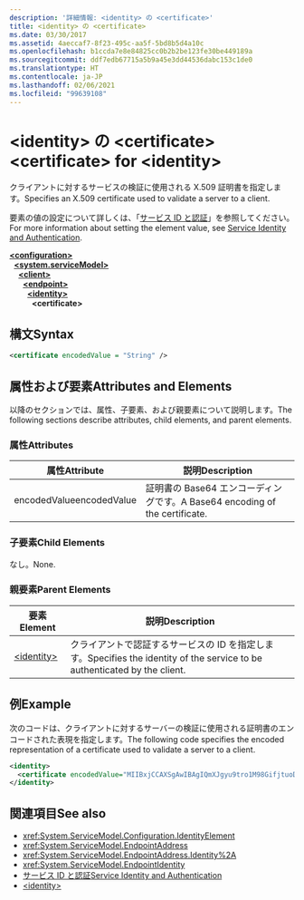 ```yaml
---
description: '詳細情報: <identity> の <certificate>'
title: <identity> の <certificate>
ms.date: 03/30/2017
ms.assetid: 4aeccaf7-8f23-495c-aa5f-5bd8b5d4a10c
ms.openlocfilehash: b1ccda7e8e84825cc0b2b2be123fe30be449189a
ms.sourcegitcommit: ddf7edb67715a5b9a45e3dd44536dabc153c1de0
ms.translationtype: HT
ms.contentlocale: ja-JP
ms.lasthandoff: 02/06/2021
ms.locfileid: "99639108"
---
```

# <a name="certificate-for-identity"></a><span data-ttu-id="ad29e-103">\<identity> の \<certificate></span><span class="sxs-lookup"><span data-stu-id="ad29e-103">\<certificate> for \<identity></span></span>

<span data-ttu-id="ad29e-104">クライアントに対するサービスの検証に使用される X.509 証明書を指定します。</span><span class="sxs-lookup"><span data-stu-id="ad29e-104">Specifies an X.509 certificate used to validate a server to a client.</span></span>  
  
<span data-ttu-id="ad29e-105">要素の値の設定について詳しくは、「[サービス ID と認証](../../../wcf/feature-details/service-identity-and-authentication.md)」を参照してください。</span><span class="sxs-lookup"><span data-stu-id="ad29e-105">For more information about setting the element value, see [Service Identity and Authentication](../../../wcf/feature-details/service-identity-and-authentication.md).</span></span>  
  
[**\<configuration>**](../configuration-element.md)\
&nbsp;&nbsp;[**\<system.serviceModel>**](system-servicemodel.md)\
&nbsp;&nbsp;&nbsp;&nbsp;[**\<client>**](client.md)\
&nbsp;&nbsp;&nbsp;&nbsp;&nbsp;&nbsp;[**\<endpoint>**](endpoint-of-client.md)\
&nbsp;&nbsp;&nbsp;&nbsp;&nbsp;&nbsp;&nbsp;&nbsp;[**\<identity>**](identity.md)\
&nbsp;&nbsp;&nbsp;&nbsp;&nbsp;&nbsp;&nbsp;&nbsp;&nbsp;&nbsp;**\<certificate>**  
  
## <a name="syntax"></a><span data-ttu-id="ad29e-106">構文</span><span class="sxs-lookup"><span data-stu-id="ad29e-106">Syntax</span></span>  
  
```xml  
<certificate encodedValue = "String" />
```  
  
## <a name="attributes-and-elements"></a><span data-ttu-id="ad29e-107">属性および要素</span><span class="sxs-lookup"><span data-stu-id="ad29e-107">Attributes and Elements</span></span>  

 <span data-ttu-id="ad29e-108">以降のセクションでは、属性、子要素、および親要素について説明します。</span><span class="sxs-lookup"><span data-stu-id="ad29e-108">The following sections describe attributes, child elements, and parent elements.</span></span>  
  
### <a name="attributes"></a><span data-ttu-id="ad29e-109">属性</span><span class="sxs-lookup"><span data-stu-id="ad29e-109">Attributes</span></span>  
  
|<span data-ttu-id="ad29e-110">属性</span><span class="sxs-lookup"><span data-stu-id="ad29e-110">Attribute</span></span>|<span data-ttu-id="ad29e-111">説明</span><span class="sxs-lookup"><span data-stu-id="ad29e-111">Description</span></span>|  
|---------------|-----------------|  
|<span data-ttu-id="ad29e-112">encodedValue</span><span class="sxs-lookup"><span data-stu-id="ad29e-112">encodedValue</span></span>|<span data-ttu-id="ad29e-113">証明書の Base64 エンコーディングです。</span><span class="sxs-lookup"><span data-stu-id="ad29e-113">A Base64 encoding of the certificate.</span></span>|  
  
### <a name="child-elements"></a><span data-ttu-id="ad29e-114">子要素</span><span class="sxs-lookup"><span data-stu-id="ad29e-114">Child Elements</span></span>  

 <span data-ttu-id="ad29e-115">なし。</span><span class="sxs-lookup"><span data-stu-id="ad29e-115">None.</span></span>  
  
### <a name="parent-elements"></a><span data-ttu-id="ad29e-116">親要素</span><span class="sxs-lookup"><span data-stu-id="ad29e-116">Parent Elements</span></span>  
  
|<span data-ttu-id="ad29e-117">要素</span><span class="sxs-lookup"><span data-stu-id="ad29e-117">Element</span></span>|<span data-ttu-id="ad29e-118">説明</span><span class="sxs-lookup"><span data-stu-id="ad29e-118">Description</span></span>|  
|-------------|-----------------|  
|[\<identity>](identity.md)|<span data-ttu-id="ad29e-119">クライアントで認証するサービスの ID を指定します。</span><span class="sxs-lookup"><span data-stu-id="ad29e-119">Specifies the identity of the service to be authenticated by the client.</span></span>|  
  
## <a name="example"></a><span data-ttu-id="ad29e-120">例</span><span class="sxs-lookup"><span data-stu-id="ad29e-120">Example</span></span>  

 <span data-ttu-id="ad29e-121">次のコードは、クライアントに対するサーバーの検証に使用される証明書のエンコードされた表現を指定します。</span><span class="sxs-lookup"><span data-stu-id="ad29e-121">The following code specifies the encoded representation of a certificate used to validate a server to a client.</span></span>  
  
```xml  
<identity>
  <certificate encodedValue="MIIBxjCCAXSgAwIBAgIQmXJgyu9tro1M98GifjtuoDAJBgUrDgMCHQUAMBYxFDASBgNVBAMTC1Jvb3QgQWdlbmN5MB4XDTA2MDUxNzIxNDQyNVoXDTM5MTIzMTIzNTk1OVowKTEQMA4GA1UEChMHQ29udG9zbzEVMBMGA1UEAxMMaWRlbnRpdHkuY29tMIGfMA0GCSqGSIb3DQEBAQUAA4GNADCBiQKBgQDBmivcb8hYbh11hqVoDuB7zmJ2y230f" />
</identity>
```  
  
## <a name="see-also"></a><span data-ttu-id="ad29e-122">関連項目</span><span class="sxs-lookup"><span data-stu-id="ad29e-122">See also</span></span>

- <xref:System.ServiceModel.Configuration.IdentityElement>
- <xref:System.ServiceModel.EndpointAddress>
- <xref:System.ServiceModel.EndpointAddress.Identity%2A>
- <xref:System.ServiceModel.EndpointIdentity>
- [<span data-ttu-id="ad29e-123">サービス ID と認証</span><span class="sxs-lookup"><span data-stu-id="ad29e-123">Service Identity and Authentication</span></span>](../../../wcf/feature-details/service-identity-and-authentication.md)
- [\<identity>](identity.md)
